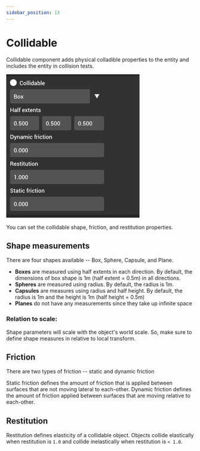 ```yaml
---
sidebar_position: 13
---
```


# Collidable

Collidable component adds physical colladible properties to the entity and includes the entity in collision tests.

![Collidable](../../../static/img/editor/working-with-entities/collidable.png)

You can set the collidable shape, friction, and restitution properties.

## Shape measurements

There are four shapes available -- Box, Sphere, Capsule, and Plane.

- **Boxes** are measured using half extents in each direction. By default, the dimensions of box shape is 1m (half extent = 0.5m) in all directions.
- **Spheres** are measured using radius. By default, the radius is 1m.
- **Capsules** are measures using radius and half height. By default, the radius is 1m and the height is 1m (half height = 0.5m)
- **Planes** do not have any measurements since they take up infinite space

### Relation to scale:

Shape parameters will scale with the object's world scale. So, make sure to define shape measures in relative to local transform.

## Friction

There are two types of friction -- static and dynamic friction

Static friction defines the amount of friction that is applied between surfaces that are not moving lateral to each-other. Dynamic friction defines the amount of friction applied between surfaces that are moving relative to each-other.

## Restitution

Restitution defines elasticity of a collidable object. Objects collide elastically when restitution is `1.0` and collide inelastically when restitution is `< 1.0`.
